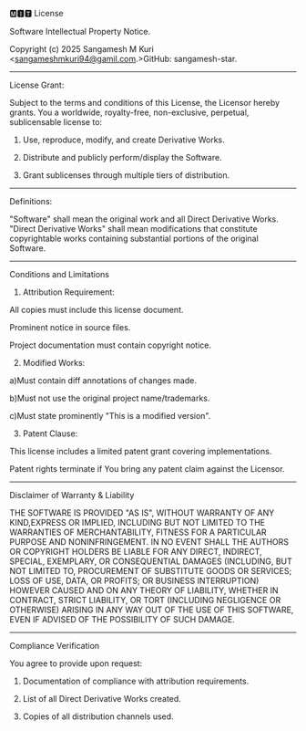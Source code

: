 🅼︎🅸︎🆃︎ License

Software Intellectual Property Notice.

Copyright (c) 2025 Sangamesh M Kuri <sangameshmkuri94@gamil.com.>GitHub: sangamesh-star.

----

License Grant:

Subject to the terms and conditions of this License, the Licensor hereby grants. You a worldwide, royalty-free, non-exclusive, perpetual, sublicensable license
to:

1. Use, reproduce, modify, and create Derivative Works.


2. Distribute and publicly perform/display the Software.


3. Grant sublicenses through multiple tiers of distribution.

----

Definitions:

"Software" shall mean the original work and all Direct Derivative Works.
"Direct Derivative Works" shall mean modifications that constitute
copyrightable works containing substantial portions of the original Software.

-----


Conditions and Limitations

1. Attribution Requirement:

All copies must include this license document.

Prominent notice in source files.

Project documentation must contain copyright notice.



2. Modified Works:

a)Must contain diff annotations of changes made.

b)Must not use the original project name/trademarks.

c)Must state prominently "This is a modified version".



3. Patent Clause:

This license includes a limited patent grant covering implementations.

Patent rights terminate if You bring any patent claim against the Licensor.

-----


Disclaimer of Warranty & Liability

THE SOFTWARE IS PROVIDED "AS IS", WITHOUT WARRANTY OF ANY KIND,EXPRESS OR IMPLIED, INCLUDING BUT NOT LIMITED TO THE WARRANTIES OF MERCHANTABILITY, FITNESS FOR A PARTICULAR PURPOSE AND NONINFRINGEMENT. IN NO EVENT SHALL THE AUTHORS OR COPYRIGHT HOLDERS BE LIABLE FOR ANY DIRECT, INDIRECT, SPECIAL, EXEMPLARY, OR CONSEQUENTIAL DAMAGES (INCLUDING, BUT NOT LIMITED TO, PROCUREMENT OF SUBSTITUTE GOODS OR SERVICES; LOSS OF USE, DATA, OR PROFITS; OR BUSINESS INTERRUPTION) HOWEVER CAUSED AND ON ANY THEORY OF LIABILITY, WHETHER IN CONTRACT, STRICT LIABILITY, OR TORT (INCLUDING NEGLIGENCE OR OTHERWISE) ARISING IN ANY WAY OUT OF THE USE OF THIS SOFTWARE, EVEN IF ADVISED OF THE POSSIBILITY OF SUCH DAMAGE.

-----


Compliance Verification

You agree to provide upon request:

1. Documentation of compliance with attribution requirements.


2. List of all Direct Derivative Works created.


3. Copies of all distribution channels used.


